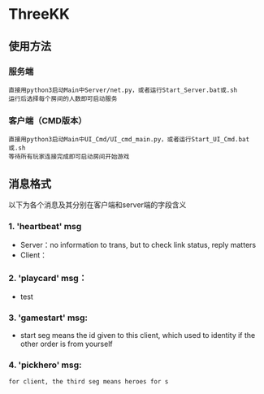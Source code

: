 # ThreeKK

## 使用方法
### 服务端
	直接用python3启动Main中Server/net.py，或者运行Start_Server.bat或.sh
	运行后选择每个房间的人数即可启动服务
### 客户端（CMD版本）
	直接用python3启动Main中UI_Cmd/UI_cmd_main.py，或者运行Start_UI_Cmd.bat或.sh
	等待所有玩家连接完成即可启动房间开始游戏

## 消息格式 
以下为各个消息及其分别在客户端和server端的字段含义

### 1. 'heartbeat' msg
*	Server：no information to trans, but to check link status, reply matters  
*	Client：

### 2. 'playcard' msg：  
*	test
### 3. 'gamestart' msg:  
*	start seg means the id given to this client, which used to identity if the other order is from yourself
### 4. 'pickhero' msg:  
	for client, the third seg means heroes for s

